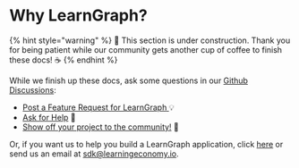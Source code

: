 # Why LearnGraph?

{% hint style="warning" %}
🚧 This section is under construction. Thank you for being patient while our community gets another cup of coffee to finish these docs! ☕️
{% endhint %}

While we finish up these docs, ask some questions in our [Github Discussions](https://github.com/learningeconomy/LearnCard/discussions):&#x20;

* [Post a Feature Request for LearnGraph ](https://github.com/learningeconomy/LearnCard/discussions/categories/feature-requests)💡
* [Ask for Help](https://github.com/learningeconomy/LearnCard/discussions/categories/help) 💖
* [Show off your project to the community!](https://github.com/learningeconomy/LearnCard/discussions/categories/show-and-tell) 🙌

Or, if you want us to help you build a LearnGraph application, click [here](../super-skills-league/custom-development.md) or send us an email at [sdk@learningeconomy.io](mailto:sdk@learningeconomy.io).
